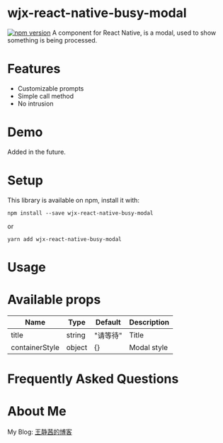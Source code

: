 



# wjx-react-native-busy-modal

[![npm version](https://badge.fury.io/js/wjx-react-native-busy-modal.svg)](https://badge.fury.io/js/wjx-react-native-busy-modal)
A component for React Native, is a modal, used to show something is being processed.

# Features
* Customizable prompts
* Simple call method
* No intrusion

# Demo
Added in the future.

# Setup
This library is available on npm, install it with: 
```
npm install --save wjx-react-native-busy-modal 
```
or 
```
yarn add wjx-react-native-busy-modal
```

# Usage

# Available props
| Name | Type | Default | Description |
| --- | --- | --- | --- |
| title | string | "请等待" | Title |
| containerStyle | object | {} | Modal style |



# Frequently Asked Questions


# About Me
My Blog: [王静茜的博客](http://blog.wjingxi.com)


